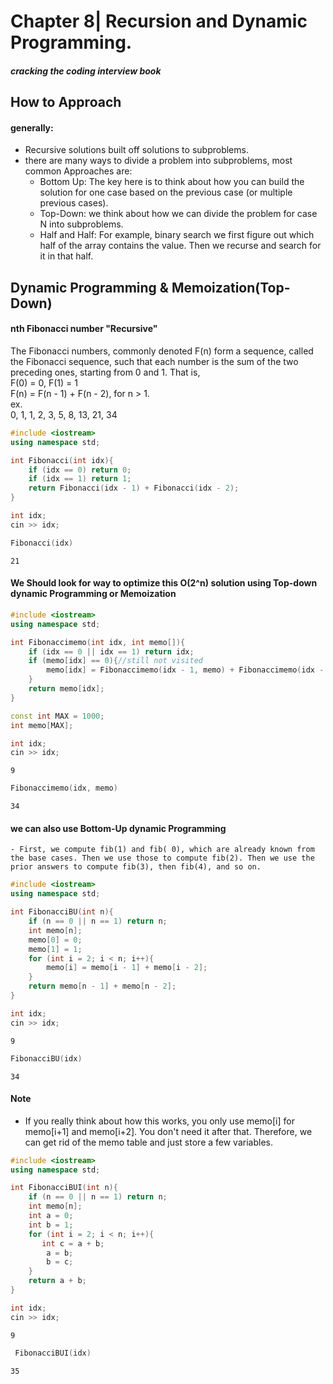# Chapter 8| Recursion and Dynamic Programming.

##### cracking the coding interview book

## How to Approach

#### generally:

- Recursive solutions built off solutions to subproblems.
- there are many ways to divide a problem into subproblems, most common Approaches are:
  - Bottom Up: The key here is to think about how you can build the solution for one case based on the previous case (or multiple previous cases).
  - Top-Down: we think about how we can divide the problem for case N into subproblems.
  - Half and Half: For example, binary search we first figure out which half of the array contains the value. Then we recurse and search for it in that half.

## Dynamic Programming & Memoization(Top-Down)

#### nth Fibonacci number "Recursive"

The Fibonacci numbers, commonly denoted F(n) form a sequence, called the Fibonacci sequence, such that each number is the sum of the two preceding ones, starting from 0 and 1. That is,
<br>
F(0) = 0, F(1) = 1
<br>
F(n) = F(n - 1) + F(n - 2), for n > 1.
<br>
ex.
<br>
0, 1, 1, 2, 3, 5, 8, 13, 21, 34

```c++
#include <iostream>
using namespace std;
```

```c++
int Fibonacci(int idx){
    if (idx == 0) return 0;
    if (idx == 1) return 1;
    return Fibonacci(idx - 1) + Fibonacci(idx - 2);
}

```

```c++
int idx;
cin >> idx;
```

```c++
Fibonacci(idx)
```

    21

#### We Should look for way to optimize this O(2^n) solution using Top-down dynamic Programming or Memoization

```c++
#include <iostream>
using namespace std;
```

```c++
int Fibonaccimemo(int idx, int memo[]){
    if (idx == 0 || idx == 1) return idx;
    if (memo[idx] == 0){//still not visited
        memo[idx] = Fibonaccimemo(idx - 1, memo) + Fibonaccimemo(idx - 2, memo);
    }
    return memo[idx];
}
```

```c++
const int MAX = 1000;
int memo[MAX];
```

```c++
int idx;
cin >> idx;
```

    9

```c++
Fibonaccimemo(idx, memo)
```

    34

#### we can also use Bottom-Up dynamic Programming

    - First, we compute fib(1) and fib( 0), which are already known from the base cases. Then we use those to compute fib(2). Then we use the prior answers to compute fib(3), then fib(4), and so on.

```c++
#include <iostream>
using namespace std;
```

```c++
int FibonacciBU(int n){
    if (n == 0 || n == 1) return n;
    int memo[n];
    memo[0] = 0;
    memo[1] = 1;
    for (int i = 2; i < n; i++){
        memo[i] = memo[i - 1] + memo[i - 2];
    }
    return memo[n - 1] + memo[n - 2];
}
```

```c++
int idx;
cin >> idx;
```

    9

```c++
FibonacciBU(idx)
```

    34

#### Note

- If you really think about how this works, you only use memo[i] for memo[i+1] and memo[i+2]. You don't need it after that. Therefore, we can get rid of the memo table and just store a few variables.

```c++
#include <iostream>
using namespace std;
```

```c++
int FibonacciBUI(int n){
    if (n == 0 || n == 1) return n;
    int memo[n];
    int a = 0;
    int b = 1;
    for (int i = 2; i < n; i++){
       int c = a + b;
        a = b;
        b = c;
    }
    return a + b;
}
```

```c++
int idx;
cin >> idx;
```

    9

```c++
 FibonacciBUI(idx)
```

    35
